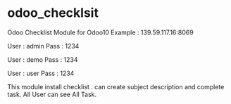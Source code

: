 # odoo_checklsit
Odoo Checklist Module for Odoo10
Example : 139.59.117.16:8069

User : admin
Pass : 1234

User : demo
Pass : 1234

User : user
Pass : 1234


This module install checklist . can create subject description and complete task. All User can see All Task.
